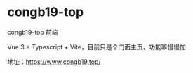 # congb19-top

congb19-top 前端

Vue 3 + Typescript + Vite，目前只是个门面主页，功能嘛慢慢加

地址：https://www.congb19.top/
